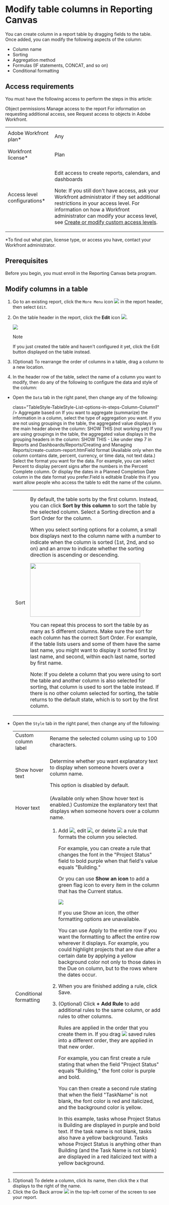 

# Modify table columns in Reporting Canvas

You can create column in a report table by dragging fields to the table. Once added, you can modify the following aspects of the column:

* Column name
* Sorting
* Aggregation method
* Formulas (IF statements, CONCAT, and so on)
* Conditional formatting

## Access requirements

You must have the following access to perform the steps in this article:

<table cellspacing="0"> 
 <col> 
 <col> 
 <tbody> 
  <tr> 
   <td role="rowheader">Adobe Workfront plan*</td> 
   <td> <p>Any</p> </td> 
  </tr> 
  <tr> 
   <td role="rowheader">Workfront license*</td> 
   <td> <p>Plan</p> </td> 
  </tr> 
  <tr> 
   <td role="rowheader">Access level configurations*</td> 
   <td> <p>Edit access to create reports, calendars, and dashboards</p> <p>Note: If you still don't have access, ask your Workfront administrator if they set additional restrictions in your access level. For information on how a Workfront administrator can modify your access level, see <a href="../../administration-and-setup/add-users/configure-and-grant-access/create-modify-access-levels.md" class="MCXref xref">Create or modify custom access levels</a>.</p> </td> 
  </tr> Object permissions Manage access to the report For information on requesting additional access, see Request access to objects in Adobe Workfront. 
 </tbody> 
</table>

&#42;To find out what plan, license type, or access you have, contact your Workfront administrator.

## Prerequisites

Before you begin, you must enroll in the Reporting Canvas beta program.

<!--
For more information, see [link to Beta enrollment info].
-->

## Modify columns in a table

1. Go to an existing report, click the `More Menu` icon ![](assets/more-icon.png) in the report header, then select `Edit`.
1. On the table header in the report, click the **Edit** icon ![](assets/edit-icon.png).

   ![](assets/edit-icon-table-header-350x71.png)

   >[!NOTE]
   >
   >If you just created the table and haven't configured it yet, click the Edit button displayed on the table instead.

1. (Optional) To rearrange the order of columns in a table, drag a column to a new location.
1. In the header row of the table, select the name of a column you want to modify, then do any of the following to configure the data and style of the column:

  * Open the `Data` tab in the right panel, then change any of the following:

    <table cellspacing="0">
      class="TableStyle-TableStyle-List-options-in-steps-Column-Column1" /&gt;
     <col>
     <tbody>
      Aggregate based on If you want to aggregate (summarize) the information in a column, select the type of aggregation you want. If you are not using groupings in the table, the aggregated value displays in the main header above the column: SHOW THIS (not working yet) If you are using groupings in the table, the aggregated value displays in the grouping headers in the column: SHOW THIS - Like under step 7 in Reports and Dashboards/Reports/Creating and Managing Reports/create-custom-report.htmField format (Available only when the column contains date, percent, currency, or time data, not text data.) Select the format you want for the data. For example, you can select Percent to display percent signs after the numbers in the Percent Complete column. Or display the dates in a Planned Completion Date column in the date format you prefer.Field is editable Enable this if you want allow people who access the table to edit the name of the column.
      <tr>
       <td role="rowheader"><span class="bold">Sort</span></td>
       <td><p>By default, the table sorts by the first column. Instead, you can click <b>Sort by this column</b> to sort the table by the selected column. Select a <span class="bold">Sorting</span> direction and a <span class="bold">Sort Order</span> for the column.</p><p>When you select sorting options for a column, a small box displays next to the column name with a number to indicate when the column is sorted (1st, 2nd, and so on) and an arrow to indicate whether the sorting direction is ascending or descending. </p><p><img src="assets/sorting-indicator-350x170.png" style="width: 350;height: 170;"></p><p>You can repeat this process to sort the table by as many as 5 different columns. Make sure the sort for each column has the correct Sort Order. For example, if the table lists users and some of them have the same last name, you might want to display it sorted first by last name, and second, within each last name, sorted by first name.</p><p>Note: If you delete a column that you were using to sort the table and another column is also selected for sorting, that column is used to sort the table instead. If there is no other column selected for sorting, the table returns to the default state, which is to sort by the first column.</p></td>
      </tr>
     </tbody>
    </table>

  * Open the `Style` tab in the right panel, then change any of the following:

    <table cellspacing="0">
     <col>
     <col>
     <tbody>
      <tr>
       <td role="rowheader"><span class="bold">Custom column label</span></td>
       <td>Rename the selected column using up to 100 characters.</td>
      </tr>
      <tr>
       <td role="rowheader">Show hover text</td>
       <td><p>Determine whether you want explanatory text to display when someone hovers over a column name.</p><p>This option is disabled by default.</p></td>
      </tr>
      <tr>
       <td role="rowheader">Hover text</td>
       <td>(Available only when <span class="bold">Show hover text</span> is enabled.) Customize the explanatory text that displays when someone hovers over a column name.</td>
      </tr>
      <tr>
       <td role="rowheader"><span class="bold">Conditional formatting</span></td>
       <td>
        <ol>
         <li value="1"><p>Add <img src="assets/add-rule.png">, edit <img src="assets/edit-icon.png">, or delete <img src="assets/delete.png"> a rule that formats the column you selected.</p><p>For example, you can create a rule that changes the font in the "Project Status" field to bold purple when that field's value equals "Building."</p><p>Or you can use <b>Show an icon</b> to add a green flag icon to every item in the column that has the Current status.</p><p><img src="assets/conditional-formatting-options.png"> </p><p>If you use <span class="bold">Show an icon</span>, the other formatting options are unavailable.</p><p>You can use <span class="bold">Apply to the entire row</span> if you want the formatting to affect the entire row wherever it displays. For example, you could highlight projects that are due after a certain date by applying a yellow background color not only to those dates in the Due on column, but to the rows where the dates occur.</p><!--
           As you add an icon or formatting to a rule, the results display under Preview and save at the bottom of the panel.
          --></li>
         <li value="2">When you are finished adding a rule, click <span class="bold">Save</span>.</li>
         <li value="3"><p>(Optional) Click <b>+ Add Rule</b> to add additional rules to the same column, or add rules to other columns.</p><p>Rules are applied in the order that you create them in. If you drag <img src="assets/drag-object-icon.png"> saved rules into a different order, they are applied in that new order.</p><p>For example, you can first create a rule stating that when the field "Project Status" equals "Building," the font color is purple and bold.</p><p>You can then create a second rule stating that when the field "TaskName" is not blank, the font color is red and italicized, and the background color is yellow.</p><p>In this example, tasks whose Project Status is Building are displayed in purple and bold text. If the task name is not blank, tasks also have a yellow background. Tasks whose Project Status is anything other than Building (and the Task Name is not blank) are displayed in a red italicized text with a yellow background.</p></li>
        </ol></td>
      </tr>
     </tbody>
    </table>

   <!--
   (Optional) Hover over a column to display its Data and Style configurations. NOT FINISHED
   -->

1. (Optional) To delete a column, click its name, then click the x that displays to the right of the name.
1. Click the Go Back arrow ![](assets/back-btn-reporting-v2.png) in the top-left corner of the screen to see your report.

